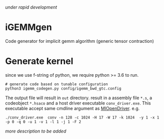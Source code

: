 *under rapid development*

# iGEMMgen

Code generator for implicit gemm algorithm (generic tensor contraction)

# Generate kernel
since we use f-string of python, we require python >= 3.6 to run.
```
# generate code based on tunable configuration
python3 igemm_codegen.py config/igemm_bwd_gtc.config
```
The output file will result in `out` directory. result in a assembly file `*.s`, a codeobject `*.hsaco` and a host driver executable `conv_driver.exe`. This executable accept same cmdline argument as [MIOpenDriver](https://rocmsoftwareplatform.github.io/MIOpen/doc/html/driver.html). e.g.
```
./conv_driver.exe  conv -n 128 -c 1024 -H 17 -W 17 -k 1024  -y 1 -x 1 -p 0 -q 0 -u 1 -v 1 -l 1 -j 1 -F 2
```



*more description to be added*
